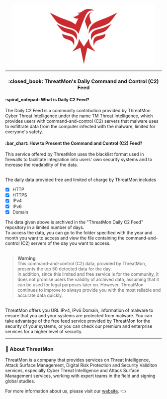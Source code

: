 <p align="center"> 
<a href="https://threatmon.io/"><img target="_blank" src="https://raw.githubusercontent.com/ThreatMon/ThreatMon-Daily-C2-Feeds/main/.core/threatmon.png" align="center" height="200" /></a>
</p>
<hr>
<h3 align="center">:closed_book: ThreatMon's Daily Command and Control (C2) Feed</h3>
<h4>:spiral_notepad:	What is Daily C2 Feed?</h4>
The Daily C2 Feed is a community contribution provided by ThreatMon Cyber Threat Intelligence under the name TM Threat Intelligence, which provides users with command-and-control (C2) servers that malware uses to exfiltrate data from the computer infected with the malware, limited for everyone's safety.

<h4>:bar_chart:	How to Present the Command and Control (C2) Feed?</h4>
This service offered by ThreatMon uses the blacklist format used in firewalls to facilitate integration into users' own security systems and to increase the readability of the data.
<br></br>

The daily data provided free and limited of charge by ThreatMon includes
- [x] HTTP
- [x] HTTPS
- [x] IPv4
- [x] IPv6
- [x] Domain

The data given above is archived in the "ThreatMon Daily C2 Feed" repository in a limited number of days.<br>
To access the data, you can go to the folder specified with the year and month you want to access and view the file containing the command-and-control (C2) servers of the day you want to access.<br><br>

> **Warning** <br>
> This command-and-control (C2) data, provided by ThreatMon, presents the top 50 detected data for the day.<br>
In addition, since this limited and free service is for the community, it does not promise users the validity of archived data, assuming that it can be used for legal purposes later on. However, ThreatMon continues to improve to always provide you with the most reliable and accurate data quickly.

<br>
ThreatMon offers you URL IPv4, IPv6 Domain,  information of malware to ensure that you and your systems are protected from malware. You can take advantage of the free feed service provided by ThreatMon for the security of your systems, or you can check our premium and enterprise services for a higher level of security.

---
### :department_store:	About ThreatMon

ThreatMon is a company that provides services on Threat Intelligence, Attack Surface Management, Digital Risk Protection and Security Validiton services, especially Cyber Threat Intelligence and Attack Surface Management services, working with expert teams in the field and signing global studies. 

For more information about us, please visit our [website](https://threatmon.io/). 👈 
